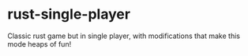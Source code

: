 # rust-single-player
Classic rust game but in single player, with modifications that make this mode heaps of fun!
